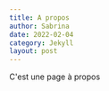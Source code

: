 ```yaml
---
title: A propos
author: Sabrina
date: 2022-02-04
category: Jekyll
layout: post
---
```


C'est une page à propos
